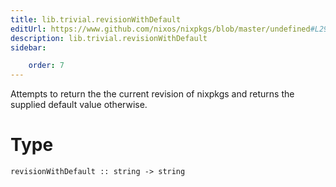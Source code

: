 ```yaml
---
title: lib.trivial.revisionWithDefault
editUrl: https://www.github.com/nixos/nixpkgs/blob/master/undefined#L295C5
description: lib.trivial.revisionWithDefault
sidebar:

    order: 7
---
```


Attempts to return the the current revision of nixpkgs and
returns the supplied default value otherwise.

# Type

```
revisionWithDefault :: string -> string
```



